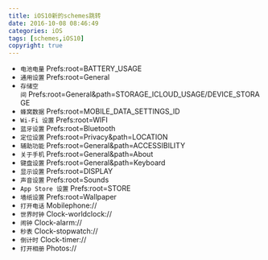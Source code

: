 ```yaml
---
title: iOS10新的schemes跳转
date: 2016-10-08 08:46:49
categories: iOS
tags: [schemes,iOS10]
copyright: true
---
```


- `电池电量` Prefs:root=BATTERY_USAGE
- `通用设置` Prefs:root=General
- `存储空间` Prefs:root=General&path=STORAGE_ICLOUD_USAGE/DEVICE_STORAGE
- `蜂窝数据` Prefs:root=MOBILE_DATA_SETTINGS_ID
- `Wi-Fi 设置` Prefs:root=WIFI
- `蓝牙设置` Prefs:root=Bluetooth
- `定位设置` Prefs:root=Privacy&path=LOCATION
- `辅助功能` Prefs:root=General&path=ACCESSIBILITY
- `关于手机` Prefs:root=General&path=About
- `键盘设置` Prefs:root=General&path=Keyboard
- `显示设置` Prefs:root=DISPLAY
- `声音设置` Prefs:root=Sounds
- `App Store 设置` Prefs:root=STORE
- `墙纸设置` Prefs:root=Wallpaper
- `打开电话` Mobilephone://
- `世界时钟` Clock-worldclock://
- `闹钟` Clock-alarm://
- `秒表` Clock-stopwatch://
- `倒计时` Clock-timer://
- `打开相册` Photos://